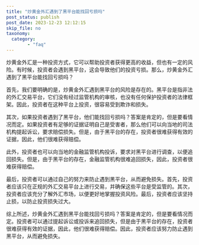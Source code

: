 ```yaml
---
title: "炒黄金外汇遇到了黑平台能找回亏损吗"
post_status: publish
post_date: 2023-12-23 12:12:15
skip_file: no
taxonomy:
  category:
        - "faq"
---
```


炒黄金外汇是一种投资方式，它可以帮助投资者获得更高的收益，但也有一定的风险。有时候，投资者会遇到黑平台，这会导致他们的投资亏损。那么，炒黄金外汇遇到了黑平台能找回亏损吗？

首先，我们要明确的是，炒黄金外汇遇到黑平台的风险是存在的。黑平台是指非法的外汇交易平台，它们没有经过监管机构的审核，也没有任何保护投资者的法律框架。因此，投资者在这种平台上投资，很容易受到欺诈和损失。

其次，如果投资者遇到了黑平台，他们能找回亏损吗？答案是肯定的，但是要看情况而定。如果投资者有足够的证据证明自己是受害者，那么他们可以向当地的司法机构提起诉讼，要求赔偿损失。但是，由于黑平台的存在，投资者很难获得有效的证据，因此，他们很难获得赔偿。

此外，投资者也可以向当地的金融监管机构投诉，要求对黑平台进行调查，以便追回损失。但是，由于黑平台的存在，金融监管机构很难追回损失，因此，投资者很难获得赔偿。

最后，投资者可以通过自己的努力来防止遇到黑平台，从而避免损失。首先，投资者应该只在正规的外汇交易平台上进行交易，并确保这些平台是受监管的。其次，投资者应该充分了解外汇市场，以便更好地掌握投资风险。最后，投资者应该坚持止损，以防止投资损失过大。

综上所述，炒黄金外汇遇到黑平台能找回亏损吗？答案是肯定的，但是要看情况而定。投资者可以通过提起诉讼或投诉来追回损失，但是由于黑平台的存在，投资者很难获得有效的证据，因此，他们很难获得赔偿。因此，投资者应该努力防止遇到黑平台，从而避免损失。

